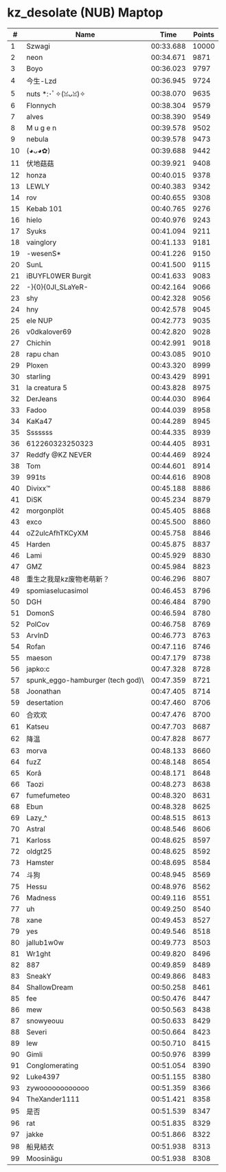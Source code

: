 # kz_desolate (NUB) Maptop

|  # | Name | Time | Points |
|-------------- | -------------- | -------------- | -------------- | 
| 1 | Szwagi | 00:33.688 | 10000 | 
| 2 | neon | 00:34.671 | 9871 | 
| 3 | Boyo | 00:36.023 | 9797 | 
| 4 | 今生-Lzd | 00:36.945 | 9724 | 
| 5 | nuts *:･ﾟ✧(ꈍᴗꈍ)✧ | 00:38.070 | 9635 | 
| 6 | Flonnych | 00:38.304 | 9579 | 
| 7 | alves | 00:38.390 | 9549 | 
| 8 | M u g e n | 00:39.578 | 9502 | 
| 9 | nebula | 00:39.578 | 9473 | 
| 10 | (◕ᴗ◕✿) | 00:39.688 | 9442 | 
| 11 | 伏地菇菇 | 00:39.921 | 9408 | 
| 12 | honza | 00:40.015 | 9378 | 
| 13 | LEWLY | 00:40.383 | 9342 | 
| 14 | rov | 00:40.655 | 9308 | 
| 15 | Kebab 101 | 00:40.765 | 9276 | 
| 16 | hielo | 00:40.976 | 9243 | 
| 17 | Syuks | 00:41.094 | 9211 | 
| 18 | vainglory | 00:41.133 | 9181 | 
| 19 | -wesenS* | 00:41.226 | 9150 | 
| 20 | SunL | 00:41.500 | 9115 | 
| 21 | iBUYFL0WER Burgit | 00:41.633 | 9083 | 
| 22 | -}{0}{0JI_SLaYeR- | 00:42.164 | 9066 | 
| 23 | shy | 00:42.328 | 9056 | 
| 24 | hny | 00:42.578 | 9045 | 
| 25 | ele NUP | 00:42.773 | 9035 | 
| 26 | v0dkalover69 | 00:42.820 | 9028 | 
| 27 | Chichin | 00:42.991 | 9018 | 
| 28 | rapu chan | 00:43.085 | 9010 | 
| 29 | Ploxen | 00:43.320 | 8999 | 
| 30 | starling | 00:43.429 | 8991 | 
| 31 | la creatura 5 | 00:43.828 | 8975 | 
| 32 | DerJeans | 00:44.030 | 8964 | 
| 33 | Fadoo | 00:44.039 | 8958 | 
| 34 | KaKa47 | 00:44.289 | 8945 | 
| 35 | Sssssss | 00:44.335 | 8939 | 
| 36 | 612260323250323 | 00:44.405 | 8931 | 
| 37 | Reddfy @KZ NEVER | 00:44.469 | 8924 | 
| 38 | Tom | 00:44.601 | 8914 | 
| 39 | 991ts | 00:44.616 | 8908 | 
| 40 | Divixx™ | 00:45.188 | 8886 | 
| 41 | DiSK | 00:45.234 | 8879 | 
| 42 | morgonplöt | 00:45.405 | 8868 | 
| 43 | exco | 00:45.500 | 8860 | 
| 44 | oZ2ulcAfhTKCyXM | 00:45.758 | 8846 | 
| 45 | Harden | 00:45.875 | 8837 | 
| 46 | Lami | 00:45.929 | 8830 | 
| 47 | GMZ | 00:45.984 | 8823 | 
| 48 | 重生之我是kz废物老萌新？ | 00:46.296 | 8807 | 
| 49 | spomiaselucasimol | 00:46.453 | 8796 | 
| 50 | DGH | 00:46.484 | 8790 | 
| 51 | DomonS | 00:46.594 | 8780 | 
| 52 | PolCov | 00:46.758 | 8769 | 
| 53 | ArvInD | 00:46.773 | 8763 | 
| 54 | Rofan | 00:47.116 | 8746 | 
| 55 | maeson | 00:47.179 | 8738 | 
| 56 | japko:c | 00:47.328 | 8728 | 
| 57 | spunk_eggo-hamburger (tech god)\ | 00:47.359 | 8721 | 
| 58 | Joonathan | 00:47.405 | 8714 | 
| 59 | desertation | 00:47.460 | 8706 | 
| 60 | 合欢欢 | 00:47.476 | 8700 | 
| 61 | Katseu | 00:47.703 | 8687 | 
| 62 | 降温 | 00:47.828 | 8677 | 
| 63 | morva | 00:48.133 | 8660 | 
| 64 | fuzZ | 00:48.148 | 8654 | 
| 65 | Korâ | 00:48.171 | 8648 | 
| 66 | Taozi | 00:48.273 | 8638 | 
| 67 | fumefumeteo | 00:48.320 | 8631 | 
| 68 | Ebun | 00:48.328 | 8625 | 
| 69 | Lazy_^ | 00:48.515 | 8613 | 
| 70 | Astral | 00:48.546 | 8606 | 
| 71 | Karloss | 00:48.625 | 8597 | 
| 72 | oldgt25 | 00:48.625 | 8592 | 
| 73 | Hamster | 00:48.695 | 8584 | 
| 74 | 斗狗 | 00:48.945 | 8569 | 
| 75 | Hessu | 00:48.976 | 8562 | 
| 76 | Madness | 00:49.116 | 8551 | 
| 77 | uh | 00:49.250 | 8540 | 
| 78 | xane | 00:49.453 | 8527 | 
| 79 | yes | 00:49.546 | 8518 | 
| 80 | jallub1w0w | 00:49.773 | 8503 | 
| 81 | Wr1ght | 00:49.820 | 8496 | 
| 82 | 887 | 00:49.859 | 8489 | 
| 83 | SneakY | 00:49.866 | 8483 | 
| 84 | ShallowDream | 00:50.258 | 8461 | 
| 85 | fee | 00:50.476 | 8447 | 
| 86 | mew | 00:50.563 | 8438 | 
| 87 | snowyeouu | 00:50.633 | 8429 | 
| 88 | Severi | 00:50.664 | 8423 | 
| 89 | lew | 00:50.710 | 8415 | 
| 90 | Gimli | 00:50.976 | 8399 | 
| 91 | Conglomerating | 00:51.054 | 8390 | 
| 92 | Luke4397 | 00:51.155 | 8380 | 
| 93 | zywoooooooooooo | 00:51.359 | 8366 | 
| 94 | TheXander1111 | 00:51.421 | 8358 | 
| 95 | 是否 | 00:51.539 | 8347 | 
| 96 | rat | 00:51.835 | 8329 | 
| 97 | jakke | 00:51.866 | 8322 | 
| 98 | 船見結衣 | 00:51.938 | 8313 | 
| 99 | Moosinägu | 00:51.938 | 8308 | 

